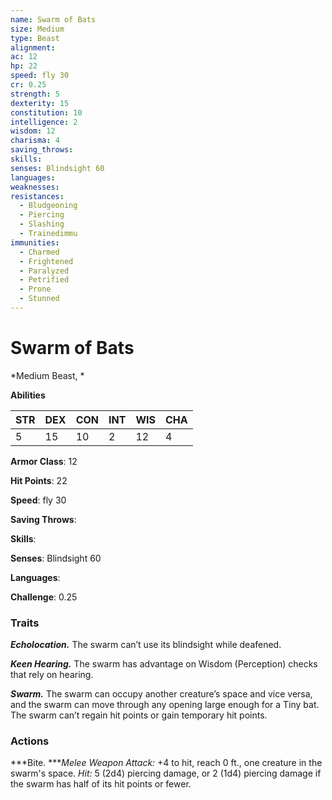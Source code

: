 ```yaml
---
name: Swarm of Bats
size: Medium
type: Beast
alignment: 
ac: 12
hp: 22
speed: fly 30
cr: 0.25
strength: 5
dexterity: 15
constitution: 10
intelligence: 2
wisdom: 12
charisma: 4
saving_throws: 
skills: 
senses: Blindsight 60
languages: 
weaknesses:
resistances:
  - Bludgeoning
  - Piercing
  - Slashing
  - Trainedimmu
immunities:
  - Charmed
  - Frightened
  - Paralyzed
  - Petrified
  - Prone
  - Stunned
---
```


# Swarm of Bats

*Medium Beast, *

**Abilities**

| STR | DEX | CON | INT | WIS | CHA |
| --- | --- | --- | --- | --- | --- |
| 5 | 15 | 10 | 2 | 12 | 4 |

**Armor Class**: 12

**Hit Points**: 22

**Speed**: fly 30

**Saving Throws**: 

**Skills**: 

**Senses**: Blindsight 60

**Languages**: 

**Challenge**: 0.25


### Traits
***Echolocation.*** The swarm can’t use its blindsight while deafened.

***Keen Hearing.*** The swarm has advantage on Wisdom (Perception) checks that rely on hearing.

***Swarm.*** The swarm can occupy another creature’s space and vice versa, and the swarm can move through any opening large enough for a Tiny bat. The swarm can’t regain hit points or gain temporary hit points.

### Actions
***Bite. ****Melee Weapon Attack:* +4 to hit, reach 0 ft., one creature in the swarm's space. *Hit:* 5 (2d4) piercing damage, or 2 (1d4) piercing damage if the swarm has half of its hit points or fewer.
